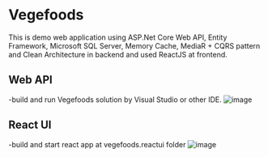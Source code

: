 # Vegefoods
This is demo web application using ASP.Net Core Web API, Entity Framework, Microsoft SQL Server, Memory Cache, MediaR + CQRS pattern and Clean Architecture in backend and used ReactJS at frontend.
## Web API
-build and run Vegefoods solution by Visual Studio or other IDE.
![image](https://github.com/manvominh/Vegefoods/assets/133474782/a1a96859-afbd-41c2-93f3-18e5cba4811a)
## React UI
-build and start react app at vegefoods.reactui folder
![image](https://github.com/manvominh/Vegefoods/assets/133474782/0b406429-db68-4b91-9ff3-4e416f7816e5)
